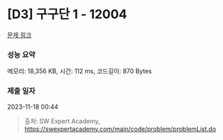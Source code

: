 # [D3] 구구단 1 - 12004 

[문제 링크](https://swexpertacademy.com/main/code/problem/problemDetail.do?contestProbId=AXkcWgFa8sADFAS8) 

### 성능 요약

메모리: 18,356 KB, 시간: 112 ms, 코드길이: 870 Bytes

### 제출 일자

2023-11-18 00:44



> 출처: SW Expert Academy, https://swexpertacademy.com/main/code/problem/problemList.do